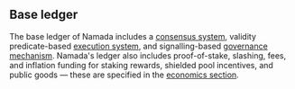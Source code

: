 ## Base ledger

The base ledger of Namada includes a [consensus system](./base-ledger/consensus.md), validity predicate-based [execution system](./base-ledger/execution.md), and signalling-based [governance mechanism](./base-ledger/governance.md). Namada's ledger also includes proof-of-stake, slashing, fees, and inflation funding for staking rewards, shielded pool incentives, and public goods — these are specified in the [economics section](./economics.md).
